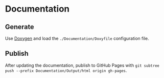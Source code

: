 # Documentation

## Generate
Use [Doxygen](http://www.stack.nl/~dimitri/doxygen/) and load the `./Documentation/Doxyfile` configuration file.

## Publish
After updating the documentation, publish to GitHub Pages with `git subtree push --prefix Documentation/Output/html origin gh-pages`.
